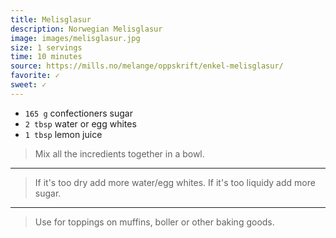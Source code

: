```yaml
---
title: Melisglasur
description: Norwegian Melisglasur
image: images/melisglasur.jpg
size: 1 servings
time: 10 minutes
source: https://mills.no/melange/oppskrift/enkel-melisglasur/
favorite: ✓
sweet: ✓
---
```


* `165 g` confectioners sugar
* `2 tbsp` water or egg whites
* `1 tbsp` lemon juice

> Mix all the incredients together in a bowl.

---

> If it's too dry add more water/egg whites. If it's too liquidy add more sugar.

---

> Use for toppings on muffins, boller or other baking goods.